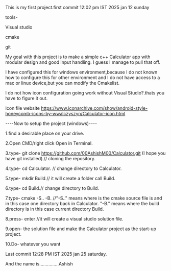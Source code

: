 This is my first project.first commit 12:02 pm IST 2025 jan 12 sunday 

tools-

Visual studio

cmake

git


My goal with this project is to make a simple c++ Calculator app with modular design and good input handling. I guess I manage to pull that off.

I have configured this for windows environment,because I do not known how to configure this for other environment and I do not have access to a mac or linux device,but you can modify the Cmakelist.

I do not how icon configuration going work without Visual Studio?.thats you have to figure it out.

Icon file website https://www.iconarchive.com/show/android-style-honeycomb-icons-by-wwalczyszyn/Calculator-icon.html

----Now to setup the project (windows)----

1.find a desirable place on your drive.

2.Open CMD/right click Open in Terminal.

3.type- git clone https://github.com/00AshishM00/Calculator.git (I hope you have git installed).// cloning the repository. 

4.type- cd Calculator. // change directory to Calculator.

5.type- mkdir Build.// it will create a folder call Build.

6.type- cd Build.// change directory to Build.

7.type- cmake -S.. -B. //"-S.." means where is the cmake source file is and in this case one directory back in Calculator. "-B." means where the build directory is in this case current directory Build.

8.press- enter //it will create a visual studio solution file.

9.open- the solution file and make the Calculator project as the start-up project.

10.Do- whatever you want


Last commit 12:28 PM IST 2025 jan 25 saturday.

And the name is...............Ashish


